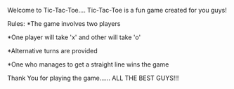 Welcome to Tic-Tac-Toe....
Tic-Tac-Toe is a fun game created for you guys!

Rules:
*The game involves two players

*One player will take 'x' and other will take 'o' 

*Alternative turns are provided

*One who manages to get a straight line wins the game


Thank You for playing the game......
ALL THE BEST GUYS!!! 
